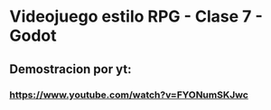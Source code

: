 # Videojuego estilo RPG - Clase 7 - Godot
## Demostracion por yt:
### https://www.youtube.com/watch?v=FYONumSKJwc
